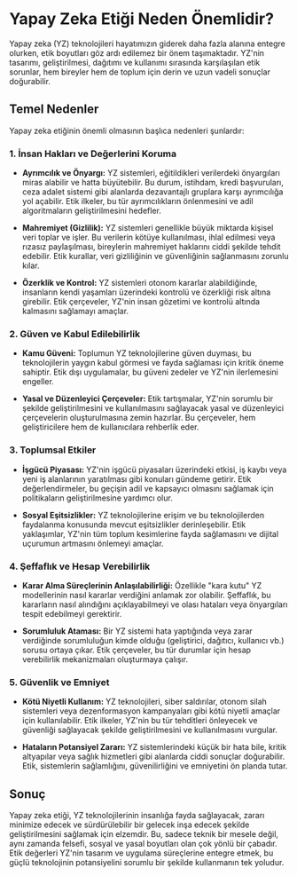 # Yapay Zeka Etiği Neden Önemlidir?

Yapay zeka (YZ) teknolojileri hayatımızın giderek daha fazla alanına entegre olurken, etik boyutları göz ardı edilemez bir önem taşımaktadır. YZ'nin tasarımı, geliştirilmesi, dağıtımı ve kullanımı sırasında karşılaşılan etik sorunlar, hem bireyler hem de toplum için derin ve uzun vadeli sonuçlar doğurabilir.

## Temel Nedenler

Yapay zeka etiğinin önemli olmasının başlıca nedenleri şunlardır:

### 1. İnsan Hakları ve Değerlerini Koruma

*   **Ayrımcılık ve Önyargı:** YZ sistemleri, eğitildikleri verilerdeki önyargıları miras alabilir ve hatta büyütebilir. Bu durum, istihdam, kredi başvuruları, ceza adalet sistemi gibi alanlarda dezavantajlı gruplara karşı ayrımcılığa yol açabilir. Etik ilkeler, bu tür ayrımcılıkların önlenmesini ve adil algoritmaların geliştirilmesini hedefler.

*   **Mahremiyet (Gizlilik):** YZ sistemleri genellikle büyük miktarda kişisel veri toplar ve işler. Bu verilerin kötüye kullanılması, ihlal edilmesi veya rızasız paylaşılması, bireylerin mahremiyet haklarını ciddi şekilde tehdit edebilir. Etik kurallar, veri gizliliğinin ve güvenliğinin sağlanmasını zorunlu kılar.

*   **Özerklik ve Kontrol:** YZ sistemleri otonom kararlar alabildiğinde, insanların kendi yaşamları üzerindeki kontrolü ve özerkliği risk altına girebilir. Etik çerçeveler, YZ'nin insan gözetimi ve kontrolü altında kalmasını sağlamayı amaçlar.

### 2. Güven ve Kabul Edilebilirlik

*   **Kamu Güveni:** Toplumun YZ teknolojilerine güven duyması, bu teknolojilerin yaygın kabul görmesi ve fayda sağlaması için kritik öneme sahiptir. Etik dışı uygulamalar, bu güveni zedeler ve YZ'nin ilerlemesini engeller.

*   **Yasal ve Düzenleyici Çerçeveler:** Etik tartışmalar, YZ'nin sorumlu bir şekilde geliştirilmesini ve kullanılmasını sağlayacak yasal ve düzenleyici çerçevelerin oluşturulmasına zemin hazırlar. Bu çerçeveler, hem geliştiricilere hem de kullanıcılara rehberlik eder.

### 3. Toplumsal Etkiler

*   **İşgücü Piyasası:** YZ'nin işgücü piyasaları üzerindeki etkisi, iş kaybı veya yeni iş alanlarının yaratılması gibi konuları gündeme getirir. Etik değerlendirmeler, bu geçişin adil ve kapsayıcı olmasını sağlamak için politikaların geliştirilmesine yardımcı olur.

*   **Sosyal Eşitsizlikler:** YZ teknolojilerine erişim ve bu teknolojilerden faydalanma konusunda mevcut eşitsizlikler derinleşebilir. Etik yaklaşımlar, YZ'nin tüm toplum kesimlerine fayda sağlamasını ve dijital uçurumun artmasını önlemeyi amaçlar.

### 4. Şeffaflık ve Hesap Verebilirlik

*   **Karar Alma Süreçlerinin Anlaşılabilirliği:** Özellikle "kara kutu" YZ modellerinin nasıl kararlar verdiğini anlamak zor olabilir. Şeffaflık, bu kararların nasıl alındığını açıklayabilmeyi ve olası hataları veya önyargıları tespit edebilmeyi gerektirir.

*   **Sorumluluk Ataması:** Bir YZ sistemi hata yaptığında veya zarar verdiğinde sorumluluğun kimde olduğu (geliştirici, dağıtıcı, kullanıcı vb.) sorusu ortaya çıkar. Etik çerçeveler, bu tür durumlar için hesap verebilirlik mekanizmaları oluşturmaya çalışır.

### 5. Güvenlik ve Emniyet

*   **Kötü Niyetli Kullanım:** YZ teknolojileri, siber saldırılar, otonom silah sistemleri veya dezenformasyon kampanyaları gibi kötü niyetli amaçlar için kullanılabilir. Etik ilkeler, YZ'nin bu tür tehditleri önleyecek ve güvenliği sağlayacak şekilde geliştirilmesini ve kullanılmasını vurgular.

*   **Hataların Potansiyel Zararı:** YZ sistemlerindeki küçük bir hata bile, kritik altyapılar veya sağlık hizmetleri gibi alanlarda ciddi sonuçlar doğurabilir. Etik, sistemlerin sağlamlığını, güvenilirliğini ve emniyetini ön planda tutar.

## Sonuç

Yapay zeka etiği, YZ teknolojilerinin insanlığa fayda sağlayacak, zararı minimize edecek ve sürdürülebilir bir gelecek inşa edecek şekilde geliştirilmesini sağlamak için elzemdir. Bu, sadece teknik bir mesele değil, aynı zamanda felsefi, sosyal ve yasal boyutları olan çok yönlü bir çabadır. Etik değerleri YZ'nin tasarım ve uygulama süreçlerine entegre etmek, bu güçlü teknolojinin potansiyelini sorumlu bir şekilde kullanmanın tek yoludur.